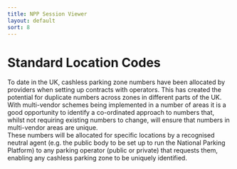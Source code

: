 ```yaml
---
title: NPP Session Viewer 
layout: default
sort: 8
---
```

# Standard Location Codes
To date in the UK, cashless parking zone numbers have been allocated by providers when setting up contracts with operators.  This has created the potential for duplicate numbers across zones in different parts of the UK. 
With multi-vendor schemes being implemented in a number of areas it is a good opportunity to identify a co-ordinated approach to numbers that, whilst not requiring existing numbers to change, will ensure that numbers in multi-vendor areas are unique.   
These numbers will be allocated for specific locations by a recognised neutral agent (e.g. the public body to be set up to run the National Parking Platform) to any parking operator (public or private) that requests them, enabling any cashless parking zone to be uniquely identified.
